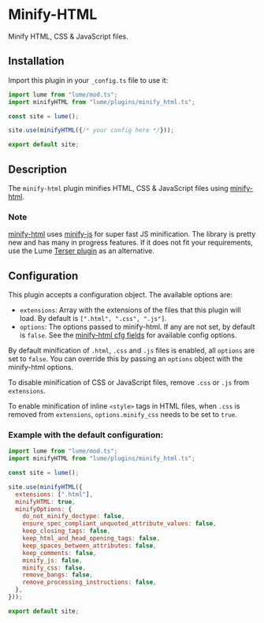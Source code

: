 # Minify-HTML

Minify HTML, CSS & JavaScript files.

## Installation

Import this plugin in your `_config.ts` file to use it:

```js
import lume from "lume/mod.ts";
import minifyHTML from "lume/plugins/minify_html.ts";

const site = lume();

site.use(minifyHTML({/* your config here */}));

export default site;
```

## Description

The `minify-html` plugin minifies HTML, CSS & JavaScript files using
[minify-html](https://github.com/wilsonzlin/minify-html).

### Note

[minify-html](https://github.com/wilsonzlin/minify-html) uses
[minify-js](https://github.com/wilsonzlin/minify-js) for super fast JS
minification. The library is pretty new and has many in progress features. If it
does not fit your requirements, use the Lume
[Terser plugin](https://lume.land/plugins/terser/) as an alternative.

## Configuration

This plugin accepts a configuration object. The available options are:

- `extensions`: Array with the extensions of the files that this plugin will
  load. By default is `[".html", ".css", ".js"]`.
- `options`: The options passed to minify-html. If any are not set, by default
  is `false`. See the
  [minify-html cfg fields](https://docs.rs/minify-html/latest/minify_html/struct.Cfg.html)
  for available config options.

By default minification of `.html`, `.css` and `.js` files is enabled, all
`options` are set to `false`. You can override this by passing an `options`
object with the minify-html options.

To disable minification of CSS or JavaScript files, remove `.css` or `.js` from
`extensions`.

To enable minification of inline `<style>` tags in HTML files, when `.css` is
removed from `extensions`, `options.minify_css` needs to be set to `true`.

### Example with the default configuration:

```js
import lume from "lume/mod.ts";
import minifyHTML from "lume/plugins/minify_html.ts";

const site = lume();

site.use(minifyHTML({
  extensions: [".html"],
  minifyHTML: true,
  minifyOptions: {
    do_not_minify_doctype: false,
    ensure_spec_compliant_unquoted_attribute_values: false,
    keep_closing_tags: false,
    keep_html_and_head_opening_tags: false,
    keep_spaces_between_attributes: false,
    keep_comments: false,
    minify_js: false,
    minify_css: false,
    remove_bangs: false,
    remove_processing_instructions: false,
  },
}));

export default site;
```
